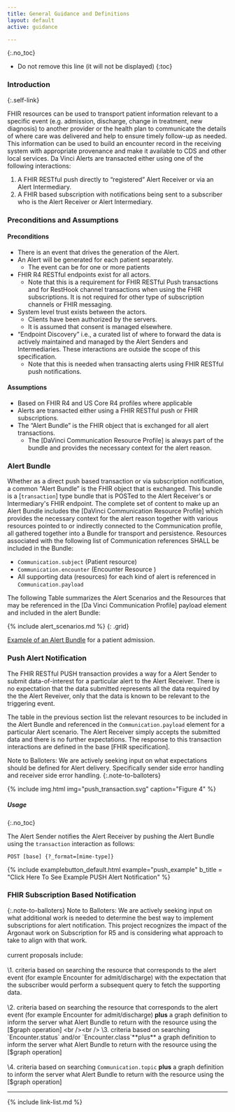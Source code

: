 ```yaml
---
title: General Guidance and Definitions
layout: default
active: guidance

---
```


{:.no_toc}

<!-- TOC  the css styling for this is \pages\assets\css\project.css under 'markdown-toc'-->

* Do not remove this line (it will not be displayed)
{:toc}

### Introduction
{:.self-link}

FHIR resources can be used to transport patient information relevant to a specific event (e.g. admission, discharge, change in treatment, new diagnosis) to another provider or the health plan to communicate the details of where care was delivered and help to ensure timely follow-up as needed.  This information can be used to build an encounter record in the receiving system with appropriate provenance and make it available to CDS and other local services. Da Vinci Alerts are transacted either using one of the following interactions:

1. A FHIR RESTful push directly to “registered” Alert Receiver or via an Alert Intermediary.  
1. A FHIR based subscription with notifications being sent to a subscriber who is the Alert Receiver or Alert Intermediary.

### Preconditions and Assumptions

#### Preconditions

- There is an event that drives the generation of the Alert.
- An Alert will be generated for each patient separately.
  - The event can be for one or more patients
- FHIR R4 RESTful endpoints exist for all actors.
  - Note that this is a requirement for FHIR RESTful Push transactions and for RestHook channel transactions when using the FHIR subscriptions.  It is not required for other type of subscription channels or FHIR messaging.
- System level trust exists between the actors.
  - Clients have been authorized by the servers.
  - It is assumed that consent is managed elsewhere.
- “Endpoint Discovery” i.e., a curated list of where to forward the data  is actively maintained and managed by the Alert Senders and Intermediaries.  These interactions are outside the scope of this specification.
   - Note that this is needed when transacting alerts using FHIR RESTful push notifications.


#### Assumptions
- Based on FHIR R4 and US Core R4 profiles where applicable
- Alerts are transacted either using a FHIR RESTful push or FHIR subscriptions.
- The “Alert Bundle” is the FHIR object that is exchanged for all alert transactions.
  - The [DaVinci Communication Resource Profile] is always part of the bundle and provides the necessary context for the alert reason.

### Alert Bundle

Whether as a direct push based transaction or via subscription notification, a common “Alert Bundle” is the FHIR object that is exchanged. This bundle is a [`transaction`] type bundle that is POSTed to the Alert Receiver's or Intermediary's FHIR endpoint. The complete set of content to make up an Alert Bundle includes the [DaVinci Communication Resource Profile] which provides the necessary context for the alert reason together with various resources pointed to or indirectly connected to the Communication profile, all gathered together into a Bundle for transport and persistence.  Resources associated with the following list of Communication references SHALL be included in the Bundle:

- `Communication.subject` (Patient resource)
- `Communication.encounter` (Encounter Resource )
-  All supporting data (resources) for each kind of alert is referenced in `Communication.payload`

The following Table summarizes the Alert Scenarios and the Resources that may be referenced in the [Da Vinci Communication Profile] payload element and included in the alert Bundle:

{% include alert_scenarios.md %}
{: .grid}

[Example of an Alert Bundle](Bundle-admit-01.html) for a patient admission.

### Push Alert Notification

The FHIR RESTful PUSH transaction provides a way for a Alert Sender to submit data-of-interest for a particular alert to the Alert Receiver. There is no expectation that the data submitted represents all the data required by the the Alert Reveiver, only that the data is known to be relevant to the triggering event.

The table in the previous section list the relevant resources to be included in the Alert Bundle and referenced in the `Communication.payload` element for a particular Alert scenario.   The Alert Receiver simply accepts the submitted data and there is no further expectations. The response to this transaction interactions are defined in the base [FHIR specification].

Note to Balloters: We are actively seeking input on what expectations should be defined for Alert delivery. Specifically sender side error handling and receiver side error handling.
{:.note-to-balloters}

{% include img.html img="push_transaction.svg" caption="Figure 4" %}

##### Usage
{:.no_toc}

The Alert Sender notifies the Alert Receiver by pushing the Alert Bundle using the `transaction` interaction as follows:

`POST [base] {?_format=[mime-type]}`

{% include examplebutton_default.html example="push_example" b_title = "Click Here To See Example PUSH Alert Notification" %}

### FHIR Subscription Based Notification

{:.note-to-balloters}
Note to Balloters: We are actively seeking input on what additional work is needed to determine the best way to implement subscriptions for alert notification.  This project recognizes the impact of the Argonaut work on Subscription for R5 and is considering what approach to take to align with that work.
<br /><br />
current proposals include:
<br /><br />
\1. criteria based on searching the resource that corresponds to the alert event  (for example Encounter for admit/discharge) with the expectation that the subscriber would perform a subsequent query to fetch the supporting data.
<br /><br />
\2. criteria based on searching the resource that corresponds to the alert event  (for example Encounter for admit/discharge) **plus** a graph definition to inform the server what Alert Bundle to return with the resource using the [$graph operation]
<br /><br />
\3. criteria based on searching `Encounter.status` and/or `Encounter.class`**plus** a graph definition to inform the server what Alert Bundle to return with the resource using the [$graph operation]
<br /><br />
\4. criteria based on searching `Communication.topic` **plus** a graph definition to inform the server what Alert Bundle to return with the resource using the [$graph operation]


---

{% include link-list.md %}
